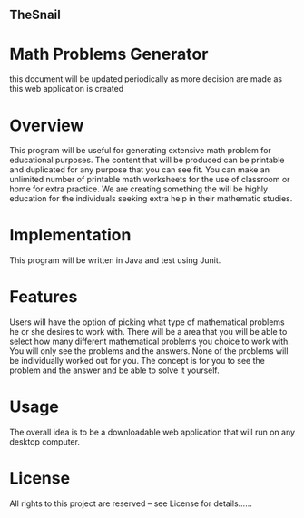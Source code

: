## TheSnail  

# Math Problems Generator
this document will be updated periodically as more decision are made as this web application is created

# Overview 

This program will be useful for generating extensive math problem for educational purposes. The content that will be produced can be printable and duplicated for any purpose that you can see fit. You can make an unlimited number of printable math worksheets for the use of classroom or home for extra practice. We are creating something the will be highly education for the individuals seeking extra help in their mathematic studies.

# Implementation

This program will be written in Java and test using Junit.

# Features

Users will have the option of picking what type of mathematical problems he or she desires to work with. There will be a area that you   will be able to select how many different mathematical problems you choice to work with. You will only see the problems and the answers.  None of the problems will be individually worked out for you. The concept is for you to see the problem and the answer and be able to solve it yourself.

# Usage

 The overall idea is to be a downloadable web application that will run on any desktop computer. 

# License

 All rights to this project are reserved – see License for details…… 
